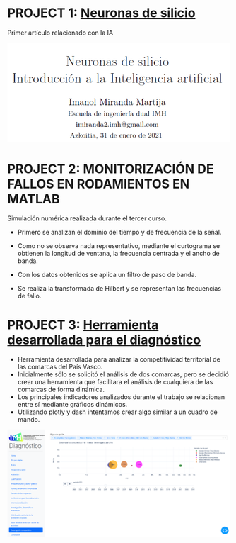 # PROJECT 1: <a href="https://drive.google.com/file/d/1SMhT4I5KEW4q8PZr8d5GTpkCVgOt3J79/preview" target="_blank">Neuronas de silicio</a>
Primer artículo relacionado con la IA

![](APP.PNG)

# PROJECT 2: MONITORIZACIÓN DE FALLOS EN RODAMIENTOS EN MATLAB

Simulación numérica realizada durante el tercer curso.
* Primero se analizan el dominio del tiempo y de frecuencia de la señal.

* Como no se observa nada representativo, mediante el curtograma se obtienen la longitud de ventana, la frecuencia centrada y el ancho de banda.

* Con los datos obtenidos se aplica un filtro de paso de banda.

* Se realiza la transformada de Hilbert y se representan las frecuencias de fallo.






# PROJECT 3: <a href="https://github.com/ImanolMir/Diagn-stico-de-competitividad-territorial" target="_blank">Herramienta desarrollada para el diagnóstico</a>

* Herramienta desarrollada para analizar la competitividad territorial de las comarcas del País Vasco.
* Inicialmente sólo se solicitó el análisis de dos comarcas, pero se decidió crear una herramienta que facilitara el análisis de cualquiera de las comarcas de forma dinámica.
* Los principales indicadores analizados durante el trabajo se relacionan entre sí mediante gráficos dinámicos.
* Utilizando plotly y dash intentamos crear algo similar a un cuadro de mando.

![](dash.PNG)



